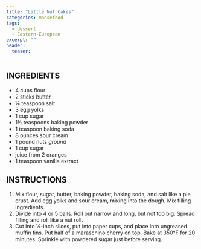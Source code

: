 ```yaml
---
title: "Little Nut Cakes"
categories: moosefood
tags: 
  - dessert
  - Eastern-European
excerpt: ""
header:
  teaser: 
---
```


## INGREDIENTS
* 4 cups flour
* 2 sticks butter
* ⅛ teaspoon salt
* 3 egg yolks
* 1 cup sugar
* 1½ teaspoons baking powder
* 1 teaspoon baking soda
* 8 ounces sour cream
* 1 pound nuts *ground*
* 1 cup sugar
* juice from 2 oranges
* 1 teaspoon vanilla extract

## INSTRUCTIONS
1. Mix flour, sugar, butter, baking powder, baking soda, and salt like a pie crust. Add egg yolks and sour cream, mixing into the dough. Mix filling ingredients.
2. Divide into 4 or 5 balls. Roll out narrow and long, but not too big. Spread filling and roll like a nut roll.
3. Cut into ½-inch slices, put into paper cups, and place into ungreased muffin tins. Put half of a maraschino cherry on top. Bake at 350°F for 20 minutes. Sprinkle with powdered sugar just before serving.
